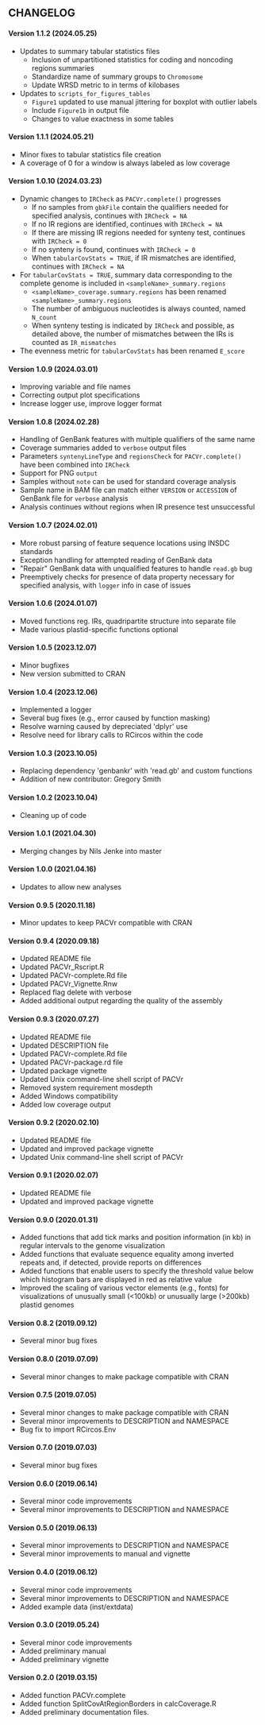 CHANGELOG
---------

#### Version 1.1.2 (2024.05.25)
* Updates to summary tabular statistics files
  * Inclusion of unpartitioned statistics for coding and noncoding regions summaries
  * Standardize name of summary groups to `Chromosome`
  * Update WRSD metric to in terms of kilobases
* Updates to `scripts_for_figures_tables`
  * `Figure1` updated to use manual jittering for boxplot with outlier labels
  * Include `Figure1b` in output file
  * Changes to value exactness in some tables
  
#### Version 1.1.1 (2024.05.21)
* Minor fixes to tabular statistics file creation
* A coverage of 0 for a window is always labeled as low coverage

#### Version 1.0.10 (2024.03.23)
* Dynamic changes to `IRCheck` as `PACVr.complete()` progresses
  * If no samples from `gbkFile` contain the qualifiers needed for specified analysis, continues with `IRCheck = NA`
  * If no IR regions are identified, continues with `IRCheck = NA`
  * If there are missing IR regions needed for synteny test, continues with `IRCheck = 0`
  * If no synteny is found, continues with `IRCheck = 0`
  * When `tabularCovStats = TRUE`, if IR mismatches are identified, continues with `IRCheck = NA`
* For `tabularCovStats = TRUE`, summary data corresponding to the complete genome is included in `<sampleName>_summary.regions`
  * `<sampleName>_coverage.summary.regions` has been renamed `<sampleName>_summary.regions`
  * The number of ambiguous nucleotides is always counted, named `N_count`
  * When synteny testing is indicated by `IRCheck` and possible, as detailed above, the number of mismatches between the IRs is counted as `IR_mismatches`
* The evenness metric for `tabularCovStats` has been renamed `E_score`

#### Version 1.0.9 (2024.03.01)
* Improving variable and file names
* Correcting output plot specifications
* Increase logger use, improve logger format

#### Version 1.0.8 (2024.02.28)
* Handling of GenBank features with multiple qualifiers of the same name
* Coverage summaries added to `verbose` output files
* Parameters `syntenyLineType` and `regionsCheck` for `PACVr.complete()` have been combined into `IRCheck`
* Support for PNG `output`
* Samples without `note` can be used for standard coverage analysis
* Sample name in BAM file can match either `VERSION` or `ACCESSION` of GenBank file for `verbose` analysis
* Analysis continues without regions when IR presence test unsuccessful 

#### Version 1.0.7 (2024.02.01)
* More robust parsing of feature sequence locations using INSDC standards
* Exception handling for attempted reading of GenBank data
* "Repair" GenBank data with unqualified features to handle `read.gb` bug 
* Preemptively checks for presence of data property necessary for specified analysis, with `logger` info in case of issues

#### Version 1.0.6 (2024.01.07)
* Moved functions reg. IRs, quadripartite structure into separate file
* Made various plastid-specific functions optional

#### Version 1.0.5 (2023.12.07)
* Minor bugfixes
* New version submitted to CRAN

#### Version 1.0.4 (2023.12.06)
* Implemented a logger
* Several bug fixes (e.g., error caused by function masking)
* Resolve warning caused by depreciated 'dplyr' use
* Resolve need for library calls to RCircos within the code

#### Version 1.0.3 (2023.10.05)
* Replacing dependency 'genbankr' with 'read.gb' and custom functions
* Addition of new contributor: Gregory Smith

#### Version 1.0.2 (2023.10.04)
* Cleaning up of code

#### Version 1.0.1 (2021.04.30)
* Merging changes by Nils Jenke into master

#### Version 1.0.0 (2021.04.16)
* Updates to allow new analyses

#### Version 0.9.5 (2020.11.18)
* Minor updates to keep PACVr compatible with CRAN

#### Version 0.9.4 (2020.09.18)
* Updated README file
* Updated PACVr_Rscript.R
* Updated PACVr-complete.Rd file
* Updated PACVr_Vignette.Rnw
* Replaced flag delete with verbose
* Added additional output regarding the quality of the assembly

#### Version 0.9.3 (2020.07.27)
* Updated README file
* Updated DESCRIPTION file
* Updated PACVr-complete.Rd file
* Updated PACVr-package.rd file
* Updated package vignette
* Updated Unix command-line shell script of PACVr
* Removed system requirement mosdepth
* Added Windows compatibility
* Added low coverage output

#### Version 0.9.2 (2020.02.10)
* Updated README file
* Updated and improved package vignette
* Updated Unix command-line shell script of PACVr

#### Version 0.9.1 (2020.02.07)
* Updated README file
* Updated and improved package vignette

#### Version 0.9.0 (2020.01.31)
* Added functions that add tick marks and position information (in kb) in regular intervals to the genome visualization
* Added functions that evaluate sequence equality among inverted repeats and, if detected, provide reports on differences
* Added functions that enable users to specify the threshold value below which histogram bars are displayed in red as relative value
* Improved the scaling of various vector elements (e.g., fonts) for visualizations of unusually small (<100kb) or unusually large (>200kb) plastid genomes

#### Version 0.8.2 (2019.09.12)
* Several minor bug fixes

#### Version 0.8.0 (2019.07.09)
* Several minor changes to make package compatible with CRAN

#### Version 0.7.5 (2019.07.05)
* Several minor changes to make package compatible with CRAN
* Several minor improvements to DESCRIPTION and NAMESPACE
* Bug fix to import RCircos.Env

#### Version 0.7.0 (2019.07.03)
* Several minor bug fixes

#### Version 0.6.0 (2019.06.14)
* Several minor code improvements
* Several minor improvements to DESCRIPTION and NAMESPACE

#### Version 0.5.0 (2019.06.13)
* Several minor improvements to DESCRIPTION and NAMESPACE
* Several minor improvements to manual and vignette

#### Version 0.4.0 (2019.06.12)
* Several minor code improvements
* Several minor improvements to DESCRIPTION and NAMESPACE
* Added example data (inst/extdata)

#### Version 0.3.0 (2019.05.24)
* Several minor code improvements
* Added preliminary manual
* Added preliminary vignette

#### Version 0.2.0 (2019.03.15)
* Added function PACVr.complete
* Added function SplitCovAtRegionBorders in calcCoverage.R
* Added preliminary documentation files.
